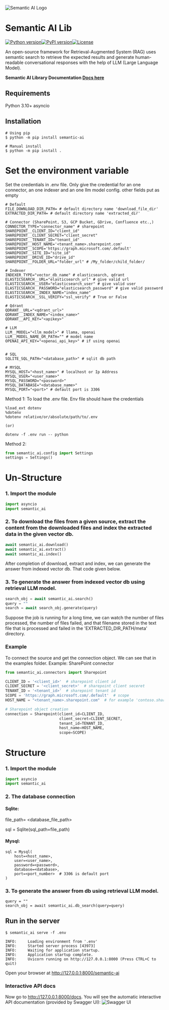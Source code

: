 ![Semantic AI Logo](https://github.com/decisionfacts/semantic-ai/blob/master/docs/source/_static/images/createLLM.png?raw=True)
# Semantic AI Lib

[![Python version](https://img.shields.io/badge/python-3.10-green)](https://img.shields.io/badge/python-3.10-green)[![PyPI version](https://badge.fury.io/py/semantic-ai.svg)](https://badge.fury.io/py/semantic-ai)[![License](https://img.shields.io/badge/License-Apache_2.0-blue.svg)](https://opensource.org/licenses/Apache-2.0)

An open-source framework for Retrieval-Augmented System (RAG) uses semantic search to retrieve the expected results and generate human-readable conversational responses with the help of LLM (Large Language Model).

**Semantic AI Library Documentation [Docs here](https://docs-semantic-ai.decisionfacts.ai/)**

## Requirements

Python 3.10+ asyncio

## Installation
```shell
# Using pip
$ python -m pip install semantic-ai

# Manual install
$ python -m pip install .
```
# Set the environment variable
Set the credentials in .env file. Only give the credential for an one connector, an one indexer and an one llm model config. other fields put as empty
```shell
# Default
FILE_DOWNLOAD_DIR_PATH= # default directory name 'download_file_dir'
EXTRACTED_DIR_PATH= # default directory name 'extracted_dir'

# Connector (SharePoint, S3, GCP Bucket, GDrive, Confluence etc.,)
CONNECTOR_TYPE="connector_name" # sharepoint
SHAREPOINT__CLIENT_ID="client_id"
SHAREPOINT__CLIENT_SECRET="client_secret"
SHAREPOINT__TENANT_ID="tenant_id"
SHAREPOINT__HOST_NAME='<tenant_name>.sharepoint.com'
SHAREPOINT__SCOPE='https://graph.microsoft.com/.default'
SHAREPOINT__SITE_ID="site_id"
SHAREPOINT__DRIVE_ID="drive_id"
SHAREPOINT__FOLDER_URL="folder_url" # /My_folder/child_folder/

# Indexer
INDEXER_TYPE="vector_db_name" # elasticsearch, qdrant
ELASTICSEARCH__URL="elasticsearch_url" # give valid url
ELASTICSEARCH__USER="elasticsearch_user" # give valid user
ELASTICSEARCH__PASSWORD="elasticsearch_password" # give valid password
ELASTICSEARCH__INDEX_NAME="index_name"
ELASTICSEARCH__SSL_VERIFY="ssl_verify" # True or False

# Qdrant
QDRANT__URL="<qdrant_url>"
QDRANT__INDEX_NAME="<index_name>"
QDRANT__API_KEY="<apikey>"

# LLM
LLM__MODEL="<llm_model>" # llama, openai
LLM__MODEL_NAME_OR_PATH="" # model name
OPENAI_API_KEY="<openai_api_key>" # if using openai


# SQL
SQLITE_SQL_PATH="<database_path>" # sqlit db path

# MYSQL
MYSQL_HOST="<host_name>" # localhost or Ip Address
MYSQL_USER="<user_name>"
MYSQL_PASSWORD="<password>"
MYSQL_DATABASE="<database_name>"
MYSQL_PORT="<port>" # default port is 3306

```
Method 1:
    To load the .env file. Env file should have the credentials
```shell
%load_ext dotenv
%dotenv
%dotenv relative/or/absolute/path/to/.env

(or)

dotenv -f .env run -- python
```
Method 2:
```python
from semantic_ai.config import Settings
settings = Settings()
```

# Un-Structure 
### 1. Import the module
```python
import asyncio
import semantic_ai
```

### 2. To download the files from a given source, extract the content from the downloaded files and index the extracted data in the given vector db.
```python
await semantic_ai.download()
await semantic_ai.extract()
await semantic_ai.index()
```
After completion of download, extract and index, we can generate the answer from indexed vector db. That code given below.
### 3. To generate the answer from indexed vector db using retrieval LLM model.
```python
search_obj = await semantic_ai.search()
query = ""
search = await search_obj.generate(query)
```
Suppose the job is running for a long time, we can watch the number of files processed, the number of files failed, and that filename stored in the text file that is processed and failed in the 'EXTRACTED_DIR_PATH/meta' directory.

### Example
To connect the source and get the connection object. We can see that in the examples folder.
Example: SharePoint connector
```python
from semantic_ai.connectors import Sharepoint

CLIENT_ID = '<client_id>'  # sharepoint client id
CLIENT_SECRET = '<client_secret>'  # sharepoint client seceret
TENANT_ID = '<tenant_id>'  # sharepoint tenant id
SCOPE = 'https://graph.microsoft.com/.default'  # scope
HOST_NAME = "<tenant_name>.sharepoint.com"  # for example 'contoso.sharepoint.com'

# Sharepoint object creation
connection = Sharepoint(client_id=CLIENT_ID,
                        client_secret=CLIENT_SECRET,
                        tenant_id=TENANT_ID,
                        host_name=HOST_NAME,
                        scope=SCOPE)
```

# Structure


### 1. Import the module
```python
import asyncio
import semantic_ai
```

### 2. The database connection  

#### Sqlite:
file_path= <database_file_path>

sql = Sqlite(sql_path=file_path)


#### Mysql:
```
sql = Mysql(
    host=<host_name>,
    user=<user_name>,
    password=<password>,
    database=<database>,
    port=<port_number>  # 3306 is default port
)

```


### 3. To generate the answer from db using retrieval LLM model.
```
query = ""
search_obj = await semantic_ai.db_search(query=query)

```


## Run in the server
```shell
$ semantic_ai serve -f .env

INFO:     Loading environment from '.env'
INFO:     Started server process [43973]
INFO:     Waiting for application startup.
INFO:     Application startup complete.
INFO:     Uvicorn running on http://127.0.0.1:8000 (Press CTRL+C to quit)
```
Open your browser at http://127.0.0.1:8000/semantic-ai

### Interactive API docs
Now go to http://127.0.0.1:8000/docs.
You will see the automatic interactive API documentation (provided by Swagger UI):
![Swagger UI](https://github.com/decisionfacts/semantic-ai/blob/master/docs/source/_static/images/img.png?raw=True)
